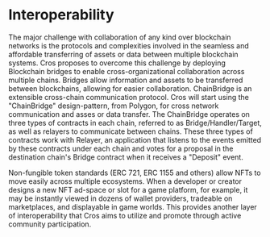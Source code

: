 # Interoperability

The major challenge with collaboration of any kind over blockchain networks is the protocols and complexities involved in the seamless and affordable transferring of assets or data between multiple blockchain systems. Cros proposes to overcome this challenge by deploying Blockchain bridges to enable cross-organizational collaboration across multiple chains. Bridges allow information and assets to be transferred between blockchains, allowing for easier collaboration. ChainBridge is an extensible cross-chain communication protocol. Cros will start using the "ChainBridge" design-pattern, from Polygon, for cross network communication and asses or data transfer. The ChainBridge operates on three types of contracts in each chain, referred to as Bridge/Handler/Target, as well as relayers to communicate between chains. These three types of contracts work with Relayer, an application that listens to the events emitted by these contracts under each chain and votes for a proposal in the destination chain's Bridge contract when it receives a "Deposit" event.

Non-fungible token standards (ERC 721, ERC 1155 and others) allow NFTs to move easily across multiple ecosystems. When a developer or creator designs a new NFT ad-space or slot for a game platform, for example, it may be instantly viewed in dozens of wallet providers, tradeable on marketplaces, and displayable in game worlds. This provides another layer of interoperability that Cros aims to utilize and promote through active community participation.
